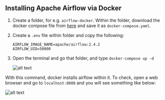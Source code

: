 Installing Apache Airflow via Docker
------------------------------------
1. Create a folder, for e.g. `airflow-docker`. Within the folder, download the docker compose file from [here](https://airflow.apache.org/docs/apache-airflow/2.5.1/docker-compose.yaml) and save it as `docker-compose.yaml`.

2. Create a `.env` file within folder and copy the following:

	~~~
	AIRFLOW_IMAGE_NAME=apache/airflow:2.4.2
	AIRFLOW_UID=50000
	~~~

2. Open the terminal and go that folder, and type `docker-compose up -d`

    ![alt text](../images/docker-airflow "Installing airflow through docker")

With this command, docker installs airflow within it. To check, open a web browser and go to `localhost:8080` and you will see something like below:

![alt text](../images/airflow-login "Airflow login page")
